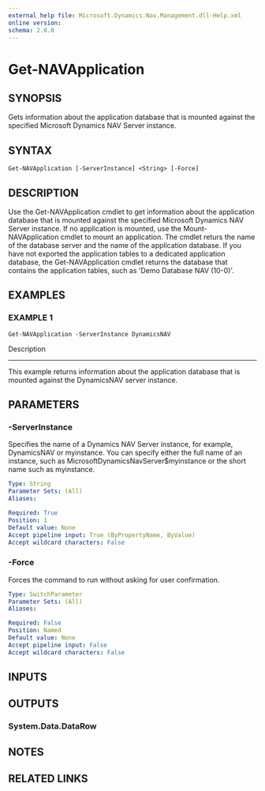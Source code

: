 ```yaml
---
external help file: Microsoft.Dynamics.Nav.Management.dll-Help.xml
online version: 
schema: 2.0.0
---
```


# Get-NAVApplication

## SYNOPSIS
Gets information about the application database that is mounted against the specified Microsoft Dynamics NAV Server instance.

## SYNTAX

```
Get-NAVApplication [-ServerInstance] <String> [-Force]
```

## DESCRIPTION
Use the Get-NAVApplication cmdlet to get information about the application database that is mounted against the specified Microsoft Dynamics NAV Server instance.
If no application is mounted, use the Mount-NAVApplication cmdlet to mount an application.
The cmdlet returs the name of the database server and the name of the application database.
If you have not exported the application tables to a dedicated application database, the Get-NAVApplication cmdlet returns the database that contains the application tables, such as 'Demo Database NAV (10-0)'.

## EXAMPLES

### EXAMPLE 1
```
Get-NAVApplication -ServerInstance DynamicsNAV
```

Description

-----------

This example returns information about the application database that is mounted against the DynamicsNAV server instance.

## PARAMETERS

### -ServerInstance
Specifies the name of a Dynamics NAV Server instance, for example, DynamicsNAV or myinstance.
You can specify either the full name of an instance, such as MicrosoftDynamicsNavServer$myinstance or the short name such as myinstance.

```yaml
Type: String
Parameter Sets: (All)
Aliases: 

Required: True
Position: 1
Default value: None
Accept pipeline input: True (ByPropertyName, ByValue)
Accept wildcard characters: False
```

### -Force
Forces the command to run without asking for user confirmation.

```yaml
Type: SwitchParameter
Parameter Sets: (All)
Aliases: 

Required: False
Position: Named
Default value: None
Accept pipeline input: False
Accept wildcard characters: False
```

## INPUTS

## OUTPUTS

### System.Data.DataRow

## NOTES
## RELATED LINKS

